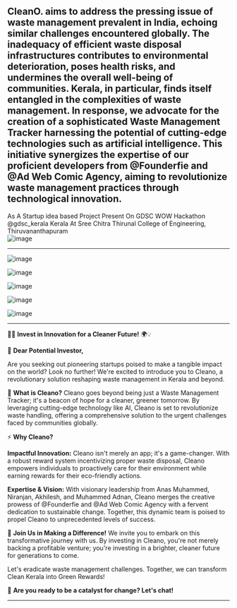 CleanO. aims to address the pressing issue of waste management prevalent in India, echoing similar challenges encountered globally. The inadequacy of efficient waste disposal infrastructures contributes to environmental deterioration, poses health risks, and undermines the overall well-being of communities. Kerala, in particular, finds itself entangled in the complexities of waste management. In response, we advocate for the creation of a sophisticated Waste Management Tracker harnessing the potential of cutting-edge technologies such as artificial intelligence. This initiative synergizes the expertise of our proficient developers from @Founderfie and @Ad Web Comic Agency, aiming to revolutionize waste management practices through technological innovation.
------------------------------------------------------------------------------------------------------------------------------------------------------------------------------------------------------------------------
As  A Startup  idea  based Project  Present On  GDSC WOW Hackathon @gdsc_kerala Kerala At Sree Chitra Thirunal College of Engineering, Thiruvananthapuram  
![image](https://github.com/muhammedadnanv/Cleano-Final-Out/assets/147593005/665dae4f-c8fe-4179-8b5f-45509611934f)


------------------------------------------------------------------------------------------------------------------------------------------------------------------------------------------------------------------------





![image](https://github.com/muhammedadnanv/Cleano-Final-Out/assets/147593005/9baaa940-48a2-43a2-962f-f51fd4d4accb)

![image](https://github.com/muhammedadnanv/Cleano-Final-Out/assets/147593005/4e4014f6-661a-4e98-8e94-61760c7e55a4)

![image](https://github.com/muhammedadnanv/Cleano-Final-Out/assets/147593005/20191f49-e10b-4bfc-967f-cfe4f6a1a13d)

![image](https://github.com/muhammedadnanv/Cleano-Final-Out/assets/147593005/406dca6a-632d-4f5c-a5b1-fa87cbbe4a1e)

![image](https://github.com/muhammedadnanv/Cleano-Final-Out/assets/147593005/26429242-7295-410b-b749-09a3a3c3134e)



*********************************************************************************************************************************************************************************************************************
🌱🚀 **Invest in Innovation for a Cleaner Future!** 🌍💡

👋 **Dear Potential Investor,**

Are you seeking out pioneering startups poised to make a tangible impact on the world? Look no further! We're excited to introduce you to Cleano, a revolutionary solution reshaping waste management in Kerala and beyond.

🌿 **What is Cleano?**
Cleano goes beyond being just a Waste Management Tracker; it's a beacon of hope for a cleaner, greener tomorrow. By leveraging cutting-edge technology like AI, Cleano is set to revolutionize waste handling, offering a comprehensive solution to the urgent challenges faced by communities globally.

⚡ **Why Cleano?**

**Impactful Innovation:** Cleano isn't merely an app; it's a game-changer. With a robust reward system incentivizing proper waste disposal, Cleano empowers individuals to proactively care for their environment while earning rewards for their eco-friendly actions.

**Expertise & Vision:** With visionary leadership from Anas Muhammed, Niranjan, Akhilesh, and Muhammed Adnan, Cleano merges the creative prowess of @Founderfie and @Ad Web Comic Agency with a fervent dedication to sustainable change. Together, this dynamic team is poised to propel Cleano to unprecedented levels of success.

🌟 **Join Us in Making a Difference!**
We invite you to embark on this transformative journey with us. By investing in Cleano, you're not merely backing a profitable venture; you're investing in a brighter, cleaner future for generations to come.

Let's eradicate waste management challenges. Together, we can transform Clean Kerala into Green Rewards!

🌿 **Are you ready to be a catalyst for change? Let's chat!**
********************************************************************************************************************************************************************************************************************


